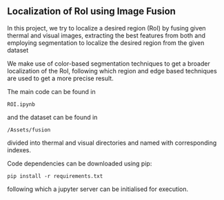 ## Localization of RoI using Image Fusion

In this project, we try to localize a desired region (RoI) by fusing given thermal and visual images, extracting the best features from both and employing segmentation to localize the desired region from the given dataset

We make use of color-based segmentation techniques to get a broader localization of the RoI, following which region and edge based techniques are used to get a more precise result.

The main code can be found in 
```
ROI.ipynb
```
 and the dataset can be found in 
 ```
 /Assets/fusion
 ```
 divided into thermal and visual directories and named with corresponding indexes.
 
 Code dependencies can be downloaded using pip:
 ```
 pip install -r requirements.txt
 ```
 following which a jupyter server can be initialised for execution.
